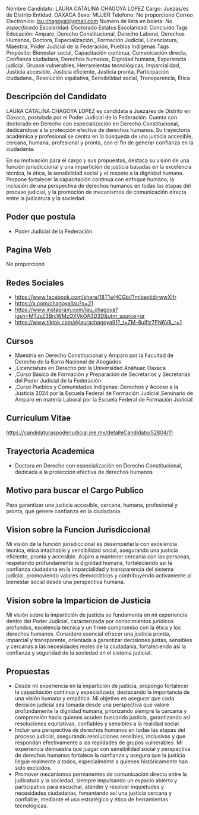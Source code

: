 Nombre Candidato: LAURA CATALINA CHAGOYA LOPEZ
Cargo: Juezas/es de Distrito
Entidad: OAXACA
Sexo: MUJER
Telefono: No proporcionó
Correo Electronico: lau.chagoyal@gmail.com
Numero de lista en boleta: *No especificado*
Escolaridad: Doctorado
Estatus Escolaridad: Concluido
Tags Educación: Amparo, Derecho Constitucional, Derecho Laboral, Derechos Humanos, Doctora, Especialización., Formación Judicial, Licenciatura, Maestría, Poder Judicial de la Federación, Pueblos Indígenas
Tags Propósito: Bienestar social, Capacitación continua, Comunicación directa, Confianza ciudadana, Derechos humanos, Dignidad humana, Experiencia judicial, Grupos vulnerables, Herramientas tecnológicas, Imparcialidad, Justicia accesible, Justicia eficiente, Justicia pronta, Participación ciudadana., Resolución equitativa, Sensibilidad social, Transparencia, Ética


## Descripción del Candidato 

LAURA CATALINA CHAGOYA LOPEZ es candidata a Jueza/es de Distrito en Oaxaca, postulada por el Poder Judicial de la Federación. Cuenta con doctorado en Derecho con especialización en Derecho Constitucional, dedicándose a la protección efectiva de derechos humanos. Su trayectoria académica y profesional se centra en la búsqueda de una justicia accesible, cercana, humana, profesional y pronta, con el fin de generar confianza en la ciudadanía.

En su motivación para el cargo y sus propuestas, destaca su visión de una función jurisdiccional y una impartición de justicia basadas en la excelencia técnica, la ética, la sensibilidad social y el respeto a la dignidad humana. Propone fortalecer la capacitación continua con enfoque humano, la inclusión de una perspectiva de derechos humanos en todas las etapas del proceso judicial, y la promoción de mecanismos de comunicación directa entre la judicatura y la sociedad.


## Poder que postula

- Poder Judicial de la Federación


## Pagina Web

No proporcionó


## Redes Sociales

- https://www.facebook.com/share/18T1wHCGbi/?mibextid=wwXIfr
- https://x.com/chagoyallau?s=21
- https://www.instagram.com/lau_chagoya?igsh=MTJsZ3BrcWMzOXVkOA3D3D&utm_source=qr
- https://www.tiktok.com/@laurachagoya91?_t=ZM-8ulflz7PN6V&_r=1


## Cursos

- Maestría en Derecho Constitucional y Amparo por la Facultad de Derecho de la Barra Nacional de Abogados
- ,Licenciatura en Derecho por la Universidad Anáhuac Oaxaca
- ,Curso Básico de Formación y Preparación de Secretarios y Secretarias del Poder Judicial de la Federación
- ,Curso Pueblos y Comunidades Indígenas: Derechos y Acceso a la Justicia 2024 por la Escuela Federal de Formación Judicial,Seminario de Amparo en materia Laboral por la Escuela Federal de Formación Judicial


## Curriculum Vitae

https://candidaturaspoderjudicial.ine.mx/detalleCandidato/52804/11


## Trayectoria Academica

- Doctora en Derecho con especialización en Derecho Constitucional, dedicada a la protección efectiva de derechos humanos


## Motivo para buscar el Cargo Publico

Para garantizar una justicia accesible, cercana, humana, profesional y pronta, que genere confianza en la ciudadanía.


## Vision sobre la Funcion Jurisdiccional

Mi visión de la función jurisdiccional es desempeñarla con excelencia técnica, ética intachable y sensibilidad social, asegurando una justicia eficiente, pronta y accesible. Aspiro a mantener cercanía con las personas, respetando profundamente la dignidad humana, fortaleciendo así la confianza ciudadana en la imparcialidad y transparencia del sistema judicial, promoviendo valores democráticos y contribuyendo activamente al bienestar social desde una perspectiva humana.


## Vision sobre la Imparticion de Justicia

Mi visión sobre la impartición de justicia se fundamenta en mi experiencia dentro del Poder Judicial, caracterizada por conocimientos jurídicos profundos, excelencia técnica y un firme compromiso con la ética y los derechos humanos. Considero esencial ofrecer una justicia pronta, imparcial y transparente, orientada a garantizar decisiones justas, sensibles y cercanas a las necesidades reales de la ciudadanía, fortaleciendo así la confianza y seguridad de la sociedad en el sistema judicial.


## Propuestas

- Desde mi experiencia en la impartición de justicia, propongo fortalecer la capacitación continua y especializada, destacando la importancia de una visión humana y empática. Mi objetivo es asegurar que cada decisión judicial sea tomada desde una perspectiva que valore profundamente la dignidad humana, priorizando siempre la cercanía y comprensión hacia quienes acuden buscando justicia, garantizando así resoluciones equitativas, confiables y sensibles a la realidad social.
- Incluir una perspectiva de derechos humanos en todas las etapas del proceso judicial, asegurando resoluciones sensibles, inclusivas y que respondan efectivamente a las realidades de grupos vulnerables. Mi experiencia demuestra que juzgar con sensibilidad social y perspectiva de derechos humanos fortalece la confianza y asegura que la justicia llegue realmente a todos, especialmente a quienes históricamente han sido excluidos.
- Promover mecanismos permanentes de comunicación directa entre la judicatura y la sociedad, siempre impulsando un espacio abierto y participativo para escuchar, atender y resolver inquietudes y necesidades ciudadanas, fomentando así una justicia cercana y confiable, mediante el uso estratégico y ético de herramientas tecnológicas.

